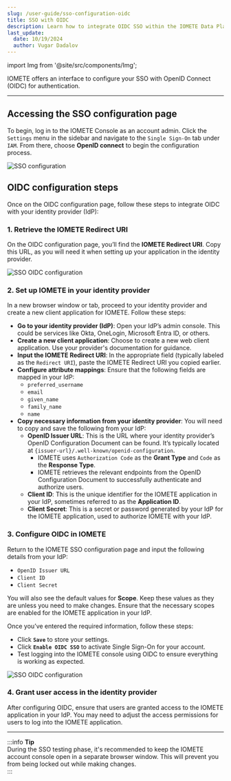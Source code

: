 ```yaml
---
slug: /user-guide/sso-configuration-oidc
title: SSO with OIDC
description: Learn how to integrate OIDC SSO within the IOMETE Data Plane
last_update:
  date: 10/19/2024
  author: Vugar Dadalov
---
```


import Img from '@site/src/components/Img';

IOMETE offers an interface to configure your SSO with OpenID Connect (OIDC) for authentication.

---

## Accessing the SSO configuration page

To begin, log in to the IOMETE Console as an account admin. Click the `Settings` menu in the sidebar and navigate to the `Single Sign-On` tab under `IAM`. From there, choose **OpenID connect** to begin the configuration process.

<Img src="/img/user-guide/iam/sso/sso.png" alt="SSO configuration"/>

## OIDC configuration steps

Once on the OIDC configuration page, follow these steps to integrate OIDC with your identity provider (IdP):

### 1. Retrieve the IOMETE Redirect URI

On the OIDC configuration page, you’ll find the **IOMETE Redirect URI**. Copy this URL, as you will need it when setting up your application in the identity provider.

<Img src="/img/user-guide/iam/sso/oidc.png" alt="SSO OIDC configuration" maxWidth="500px" />

### 2. Set up IOMETE in your identity provider

In a new browser window or tab, proceed to your identity provider and create a new client application for IOMETE. Follow these steps:

- **Go to your identity provider (IdP)**: Open your IdP’s admin console. This could be services like Okta, OneLogin, Microsoft Entra ID, or others.
- **Create a new client application**: Choose to create a new web client application. Use your provider's documentation for guidance.
- **Input the IOMETE Redirect URI**: In the appropriate field (typically labeled as the `Redirect URI`), paste the IOMETE Redirect URI you copied earlier.
- **Configure attribute mappings**: Ensure that the following fields are mapped in your IdP:
  - `preferred_username`
  - `email`
  - `given_name`
  - `family_name`
  - `name`
- **Copy necessary information from your identity provider**: You will need to copy and save the following from your IdP:
  - **OpenID Issuer URL**: This is the URL where your identity provider’s OpenID Configuration Document can be found. It’s typically located at `{issuer-url}/.well-known/openid-configuration`.
    - IOMETE uses `Authorization Code` as the **Grant Type** and `Code` as the **Response Type**.
    - IOMETE retrieves the relevant endpoints from the OpenID Configuration Document to successfully authenticate and authorize users.
  - **Client ID**: This is the unique identifier for the IOMETE application in your IdP, sometimes referred to as the **Application ID**.
  - **Client Secret**: This is a secret or password generated by your IdP for the IOMETE application, used to authorize IOMETE with your IdP.

### 3. Configure OIDC in IOMETE

Return to the IOMETE SSO configuration page and input the following details from your IdP:

- `OpenID Issuer URL`
- `Client ID`
- `Client Secret`

You will also see the default values for **Scope**. Keep these values as they are unless you need to make changes. Ensure that the necessary scopes are enabled for the IOMETE application in your IdP.

Once you’ve entered the required information, follow these steps:

- Click **`Save`** to store your settings.
- Click **`Enable OIDC SSO`** to activate Single Sign-On for your account.
- Test logging into the IOMETE console using OIDC to ensure everything is working as expected.

<Img src="/img/user-guide/iam/sso/oidc-configured.png" alt="SSO OIDC configuration" maxWidth="500px" />

### 4. Grant user access in the identity provider

After configuring OIDC, ensure that users are granted access to the IOMETE application in your IdP. You may need to adjust the access permissions for users to log into the IOMETE application.

---

:::info **Tip**  
During the SSO testing phase, it's recommended to keep the IOMETE account console open in a separate browser window. This will prevent you from being locked out while making changes.  
:::

